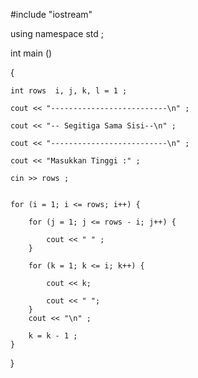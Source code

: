 #include "iostream"

using namespace std ;
 
int main ()

{

    int rows  i, j, k, l = 1 ;
    
    cout << "--------------------------\n" ;
    
    cout << "-- Segitiga Sama Sisi--\n" ;
    
    cout << "--------------------------\n" ;
    
    cout << "Masukkan Tinggi :" ;
    
    cin >> rows ;
    
  
    for (i = 1; i <= rows; i++) {
    
        for (j = 1; j <= rows - i; j++) {
        
            cout << " " ;
        }
        
        for (k = 1; k <= i; k++) {
        
            cout << k; 
            
            cout << " ";
        }
        cout << "\n" ;
        
        k = k - 1 ;
    }
}
